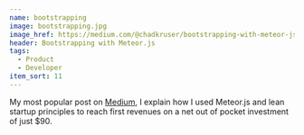 ```yaml
---
name: bootstrapping
image: bootstrapping.jpg
image_href: https://medium.com/@chadkruser/bootstrapping-with-meteor-js-a63665cc7335
header: Bootstrapping with Meteor.js
tags:
  - Product
  - Developer
item_sort: 11
---
```

My most popular post on [Medium](https://medium.com/@chadkruser/bootstrapping-with-meteor-js-a63665cc7335), I explain how I used Meteor.js and lean startup principles to reach first revenues on a net out of pocket investment of just $90.

